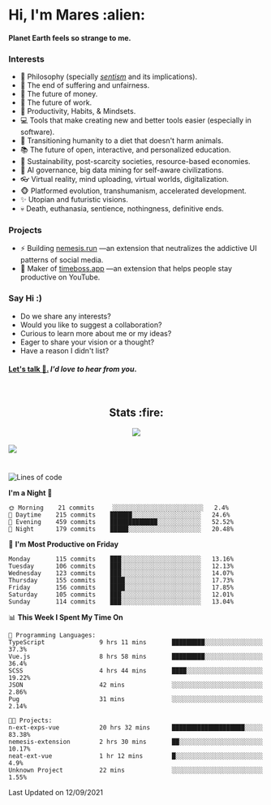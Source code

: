 <h1>Hi, I'm Mares :alien:</h1>

#### Planet Earth feels so strange to me.

### **Interests**

- 🌊 Philosophy (specially [_sentism_][sentismmedium] and its implications).
- 🎯 The end of suffering and unfairness.
- 💸 The future of money.
- 💼 The future of work.
- 🧠 Productivity, Habits, & Mindsets.
- 💻 Tools that make creating new and better tools easier (especially in software).
- 🥗 Transitioning humanity to a diet that doesn't harm animals.
- 📚 The future of open, interactive, and personalized education.
- 🌱 Sustainability, post-scarcity societies, resource-based economies.
- 🤖 AI governance, big data mining for self-aware civilizations.
- 👓 Virtual reality, mind uploading, virtual worlds, digitalization.
- 🐵 Platformed evolution, transhumanism, accelerated development.
- ✨ Utopian and futuristic visions.
- 💀 Death, euthanasia, sentience, nothingness, definitive ends.


### **Projects**

- ⚡ Building [nemesis.run](https://nemesis.run) —an extension that neutralizes the addictive UI patterns of social media.
- 💎 Maker of [timeboss.app](https://timeboss.app) —an extension that helps people stay productive on YouTube.


### **Say Hi :)**

- Do we share any interests?
- Would you like to suggest a collaboration?
- Curious to learn more about me or my ideas?
- Eager to share your vision or a thought?
- Have a reason I didn't list?

#### [Let's talk :wave:.](mailto:mareszhar@gmail.com) _I'd love to hear from you_.

[sentismmedium]: https://medium.com/@mareszhar/born-a-prisoner-a-reflection-about-life-its-struggles-and-a-plan-to-escape-d8566ce9b026

<br>

<h2 align="center">Stats :fire:</h2>

<div align="center">
  <img src="https://github-readme-streak-stats.herokuapp.com?user=mareszhar&theme=black-ice&hide_border=true&stroke=FFFFFF15&ring=DF8FFE&fire=DF8FFE&currStreakLabel=DF8FFE&background=1A232A&currStreakNum=86FFAB&dates=B1AAB3FF">
</div>

<!-- Add or remove this: &dates=B1AAB3FF at the end of the streak stats URL if they get bugged and aren't updating -->

<br>

<img src="https://activity-graph.herokuapp.com/graph?username=mareszhar&theme=nord&bg_color=00000000&color=979797&line=DF8FFE&point=00000000&area=true&hide_border=true">

<br>

<h1></h1>

<!--START_SECTION:waka-->
![Lines of code](https://img.shields.io/badge/From%20Hello%20World%20I%27ve%20Written-118906%20lines%20of%20code-blue)

**I'm a Night 🦉** 

```text
🌞 Morning    21 commits     ░░░░░░░░░░░░░░░░░░░░░░░░░   2.4% 
🌆 Daytime    215 commits    ██████░░░░░░░░░░░░░░░░░░░   24.6% 
🌃 Evening    459 commits    █████████████░░░░░░░░░░░░   52.52% 
🌙 Night      179 commits    █████░░░░░░░░░░░░░░░░░░░░   20.48%

```
📅 **I'm Most Productive on Friday** 

```text
Monday       115 commits    ███░░░░░░░░░░░░░░░░░░░░░░   13.16% 
Tuesday      106 commits    ███░░░░░░░░░░░░░░░░░░░░░░   12.13% 
Wednesday    123 commits    ███░░░░░░░░░░░░░░░░░░░░░░   14.07% 
Thursday     155 commits    ████░░░░░░░░░░░░░░░░░░░░░   17.73% 
Friday       156 commits    ████░░░░░░░░░░░░░░░░░░░░░   17.85% 
Saturday     105 commits    ███░░░░░░░░░░░░░░░░░░░░░░   12.01% 
Sunday       114 commits    ███░░░░░░░░░░░░░░░░░░░░░░   13.04%

```


📊 **This Week I Spent My Time On** 

```text
💬 Programming Languages: 
TypeScript               9 hrs 11 mins       █████████░░░░░░░░░░░░░░░░   37.3% 
Vue.js                   8 hrs 58 mins       █████████░░░░░░░░░░░░░░░░   36.4% 
SCSS                     4 hrs 44 mins       ████░░░░░░░░░░░░░░░░░░░░░   19.22% 
JSON                     42 mins             ░░░░░░░░░░░░░░░░░░░░░░░░░   2.86% 
Pug                      31 mins             ░░░░░░░░░░░░░░░░░░░░░░░░░   2.14%

🐱‍💻 Projects: 
n-ext-exps-vue           20 hrs 32 mins      ████████████████████░░░░░   83.38% 
nemesis-extension        2 hrs 30 mins       ██░░░░░░░░░░░░░░░░░░░░░░░   10.17% 
neat-ext-vue             1 hr 12 mins        █░░░░░░░░░░░░░░░░░░░░░░░░   4.9% 
Unknown Project          22 mins             ░░░░░░░░░░░░░░░░░░░░░░░░░   1.55%

```


 Last Updated on 12/09/2021
<!--END_SECTION:waka-->

